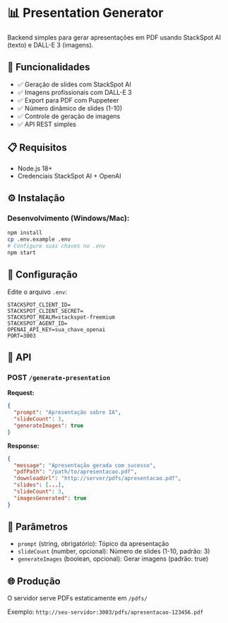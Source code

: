 # 📊 Presentation Generator

Backend simples para gerar apresentações em PDF usando StackSpot AI (texto) e DALL-E 3 (imagens).

## 🚀 Funcionalidades

- ✅ Geração de slides com StackSpot AI
- ✅ Imagens profissionais com DALL-E 3
- ✅ Export para PDF com Puppeteer
- ✅ Número dinâmico de slides (1-10)
- ✅ Controle de geração de imagens
- ✅ API REST simples

## 📋 Requisitos

- Node.js 18+
- Credenciais StackSpot AI + OpenAI

## ⚙️ Instalação

### Desenvolvimento (Windows/Mac):
```bash
npm install
cp .env.example .env
# Configure suas chaves no .env
npm start
```



## 🔧 Configuração

Edite o arquivo `.env`:
```env
STACKSPOT_CLIENT_ID=
STACKSPOT_CLIENT_SECRET=
STACKSPOT_REALM=stackspot-freemium
STACKSPOT_AGENT_ID=
OPENAI_API_KEY=sua_chave_openai  
PORT=3003
```

## 📖 API

### POST `/generate-presentation`

**Request:**
```json
{
  "prompt": "Apresentação sobre IA",
  "slideCount": 3,
  "generateImages": true
}
```

**Response:**
```json
{
  "message": "Apresentação gerada com sucesso",
  "pdfPath": "/path/to/apresentacao.pdf",
  "downloadUrl": "http://server/pdfs/apresentacao.pdf",
  "slides": [...],
  "slideCount": 3,
  "imagesGenerated": true
}
```

## 🎯 Parâmetros

- `prompt` (string, obrigatório): Tópico da apresentação
- `slideCount` (number, opcional): Número de slides (1-10, padrão: 3)  
- `generateImages` (boolean, opcional): Gerar imagens (padrão: true)

## 🌐 Produção

O servidor serve PDFs estaticamente em `/pdfs/`

Exemplo: `http://seu-servidor:3003/pdfs/apresentacao-123456.pdf`